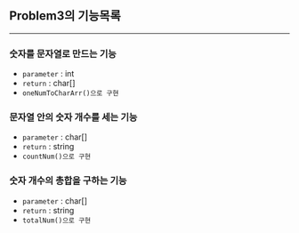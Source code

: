 ## Problem3의 기능목록

---
### 숫자를 문자열로 만드는 기능
* `parameter` : int
* `return` : char[]
* `oneNumToCharArr()으로 구현`


### 문자열 안의 숫자 개수를 세는 기능
* `parameter` : char[]
* `return` : string
* `countNum()으로 구현`

### 숫자 개수의 총합을 구하는 기능
* `parameter` : char[]
* `return` : string
* `totalNum()으로 구현`



